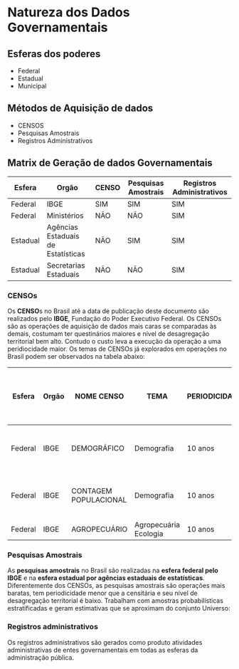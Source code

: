 # Natureza dos Dados Governamentais

## Esferas dos poderes
* Federal
* Estadual
* Municipal

## Métodos de Aquisição de dados
* CENSOS
* Pesquisas Amostrais
* Registros Administrativos

## Matrix de Geração de dados Governamentais

<table>
<thead>
  <tr>
    <th>Esfera<br></th>
    <th>Orgão<br></th>
    <th>CENSO</th>
    <th>Pesquisas Amostrais</th>
    <th>Registros Administrativos</th>
  </tr>
</thead>
<tbody>
  <tr>
    <td>Federal</td>
    <td>IBGE</td>
    <td>SIM</td>
    <td>SIM</td>
    <td>SIM</td>
  </tr>
  <tr>
    <td>Federal</td>
    <td>Ministérios</td>
    <td>NÃO</td>
    <td>NÃO</td>
    <td>SIM</td>
  </tr>
  <tr>
    <td>Estadual</td>
    <td>Agências Estaduais de Estatísticas</td>
    <td>NÃO</td>
    <td>SIM</td>
    <td>SIM</td>
  </tr>
  <tr>
    <td>Estadual</td>
    <td>Secretarias Estaduais</td>
    <td>NÃO</td>
    <td>NÃO</td>
    <td>SIM</td>
  </tr>
</tbody>
</table>

### CENSOs

Os **CENSO**s no Brasil até a data de publicação deste documento são realizados pelo **IBGE**, Fundação do Poder Executivo Federal. Os CENSOs são as operações de aquisição de dados mais caras se comparadas às demais, costumam ter questinários maiores e nível de desagregação territorial bem alto. Contudo o custo leva a execução da operação a uma peridiocidade maior.
Os temas de CENSOs já explorados em operações no Brasil podem ser observados na tabela abaixo:

<table>
<thead>
  <tr>
    <th>Esfera</th>
    <th>Orgão</th>
    <th>NOME CENSO</th>
    <th>TEMA</th>
    <th>PERIODICIDADE</th>
    <th>Possui <br>Malha geográfica<br>Associada ao <br>Microdado<br></th>
    <th>Resolução<br>Territorial</th>
    <th>Unidade de Malha</th>
  </tr>
</thead>
<tbody>
  <tr>
    <td>Federal</td>
    <td>IBGE</td>
    <td>DEMOGRÁFICO</td>
    <td>Demografia</td>
    <td>10 anos</td>
    <td>SIM</td>
    <td>Intra-Municipal</td>
    <td>Setor Censitário ou<br>Área de Ponderação</td>
  </tr>
  <tr>
    <td>Federal</td>
    <td>IBGE</td>
    <td>CONTAGEM<br>POPULACIONAL</td>
    <td>Demografia</td>
    <td>10 anos</td>
    <td>SIM</td>
    <td>Intra-Municipal</td>
    <td>Setor Censitário ou<br>Área de Ponderação</td>
  </tr>
  <tr>
    <td>Federal</td>
    <td>IBGE</td>
    <td>AGROPECUÁRIO</td>
    <td>Agropecuária<br>Ecologia<br></td>
    <td>10 anos</td>
    <td>SIM</td>
    <td>Intra-Municipal</td>
    <td>Malha municipal</td>
  </tr>
</tbody>
</table>

### Pesquisas Amostrais

As **pesquisas amostrais** no Brasil são realizadas na **esfera federal pelo IBGE** e na **esfera estadual por agências estaduais de estatísticas**. Diferentemente dos CENSOs, as pesquisas amostrais são operações mais baratas, tem periodicidade menor que a censitária e seu nível de desagregação territorial é baixo. Trabalham com amostras probabilísticas estratificadas e geram estimativas que se aproximam do conjunto Universo:

### Registros administrativos

Os registros administrativos são gerados como produto atividades administrativas de entes governamentais em todas as esferas da administração pública.






  </tr>
</tbody>
</table>
